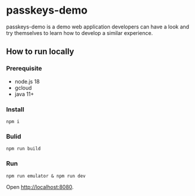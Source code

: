 # passkeys-demo

passkeys-demo is a demo web application developers can have a look and try themselves to learn how to develop a similar experience.

## How to run locally

### Prerequisite

- node.js 18
- gcloud
- java 11+

### Install

```shell
npm i
```

### Bulid

```shell
npm run build
```

### Run

```shell
npm run emulator & npm run dev
```

Open [http://localhost:8080](http://localhost:8080).
